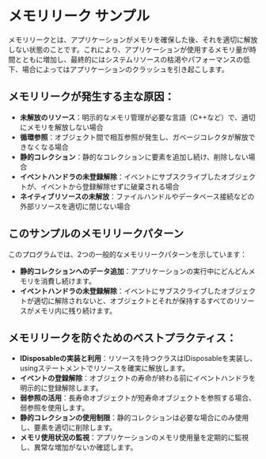 # メモリリーク サンプル

メモリリークとは、アプリケーションがメモリを確保した後、それを適切に解放しない状態のことです。これにより、アプリケーションが使用するメモリ量が時間とともに増加し、最終的にはシステムリソースの枯渇やパフォーマンスの低下、場合によってはアプリケーションのクラッシュを引き起こします。

## メモリリークが発生する主な原因：

- **未解放のリソース**：明示的なメモリ管理が必要な言語（C++など）で、適切にメモリを解放しない場合
- **循環参照**：オブジェクト間で相互参照が発生し、ガベージコレクタが解放できなくなる場合
- **静的コレクション**：静的なコレクションに要素を追加し続け、削除しない場合
- **イベントハンドラの未登録解除**：イベントにサブスクライブしたオブジェクトが、イベントから登録解除せずに破棄される場合
- **ネイティブリソースの未解放**：ファイルハンドルやデータベース接続などの外部リソースを適切に閉じない場合

## このサンプルのメモリリークパターン

このプログラムでは、2つの一般的なメモリリークパターンを示しています：

- **静的コレクションへのデータ追加**：アプリケーションの実行中にどんどんメモリを消費し続けます。
- **イベントハンドラの未登録解除**：イベントにサブスクライブしたオブジェクトが適切に解除されないと、オブジェクトとそれが保持するすべてのリソースがメモリ内に残り続けます。

## メモリリークを防ぐためのベストプラクティス：

- **IDisposableの実装と利用**：リソースを持つクラスはIDisposableを実装し、usingステートメントでリソースを確実に解放します。
- **イベントの登録解除**：オブジェクトの寿命が終わる前にイベントハンドラを明示的に登録解除します。
- **弱参照の活用**：長寿命オブジェクトが短寿命オブジェクトを参照する場合、弱参照を使用します。
- **静的コレクションの使用制限**：静的コレクションは必要な場合にのみ使用し、要素を適切に削除します。
- **メモリ使用状況の監視**：アプリケーションのメモリ使用量を定期的に監視し、異常な増加がないか確認します。
